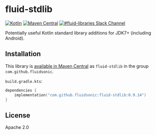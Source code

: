 fluid-stdlib
============

[![Kotlin](https://img.shields.io/badge/Kotlin-1.3.31-blue.svg)](http://kotlinlang.org)
[![Maven Central](https://img.shields.io/maven-central/v/com.github.fluidsonic/fluid-stdlib.svg)](https://search.maven.org/search?q=g:com.github.fluidsonic%20a:fluid-stdlib*)
[![#fluid-libraries Slack Channel](https://img.shields.io/badge/slack-%23fluid--libraries-543951.svg)](https://kotlinlang.slack.com/messages/C7UDFSVT2/)

Potentially useful Kotlin standard library additions for JDK7+ (including Android).



Installation
------------

This library is [available in Maven Central](https://search.maven.org/search?q=g:com.github.fluidsonic%20a:fluid-stdlib*) as
`fluid-stdlib` in the group `com.github.fluidsonic`.

`build.gradle.kts`:
```kotlin
dependencies {
    implementation("com.github.fluidsonic:fluid-stdlib:0.9.14")
}
```



License
-------

Apache 2.0
